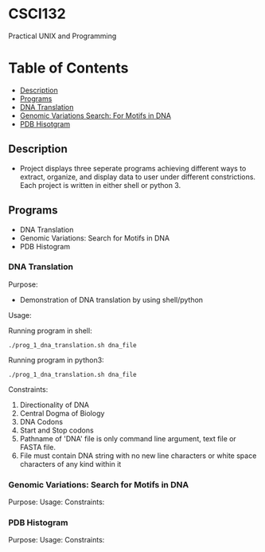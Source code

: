 # CSCI132
 Practical UNIX and Programming
# Table of Contents
 * [Description](#Description)
 * [Programs](#programs)
 * [DNA Translation](#dna-translation)
 * [Genomic Variations Search: For Motifs in DNA](#genomic-variations-search-for-motifs-in-dna)
 * [PDB Hisotgram](#pdb-histogram)
 ## Description 
 * Project displays three seperate programs achieving different ways to extract, organize, and display data to user under different constrictions. Each project is written in either shell or python 3.
 ## Programs
 * DNA Translation
 * Genomic Variations: Search for Motifs in DNA
 * PDB Histogram

### DNA Translation
    
Purpose:

 * Demonstration of DNA translation by using shell/python

Usage:

 Running program in shell:
 
 `./prog_1_dna_translation.sh dna_file`

 Running program in python3:

 `./prog_1_dna_translation.sh dna_file`

Constraints:  

1. Directionality of DNA
2. Central Dogma of Biology
3. DNA Codons
4. Start and Stop codons
5. Pathname of 'DNA' file is only command line argument, text file or FASTA file.
6. File must contain DNA string with no new line characters or white space characters of any kind within it

### Genomic Variations: Search for Motifs in DNA
Purpose:
Usage:
Constraints:  
### PDB Histogram
Purpose:
Usage:
Constraints:  
